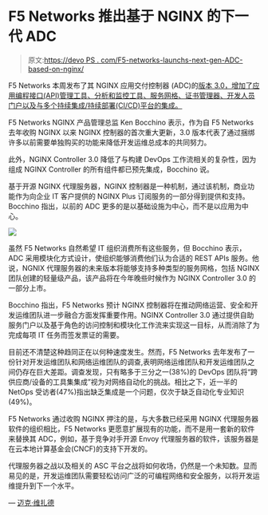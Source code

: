 # F5 Networks 推出基于 NGINX 的下一代 ADC

> 原文:[https://devo PS . com/F5-networks-launchs-next-gen-ADC-based-on-nginx/](https://devops.com/f5-networks-launches-next-gen-adc-based-on-nginx/)

F5 Networks 本周发布了其 NGINX 应用交付控制器 (ADC)的[版本 3.0，增加了应用编程接口(API)管理工具、分析和监控工具、服务网格、证书管理器、开发人员门户以及与多个持续集成/持续部署(CI/CD)平台的集成。](https://www.f5.com/company/news/press-releases/f5-s-next-generation-nginx-controller-accelerates-delivery-of-mo)

F5 Networks NGINX 产品管理总监 Ken Bocchino 表示，作为自 F5 Networks 去年收购 NGINX 以来 NGINX 控制器的首次重大更新，3.0 版本代表了通过捆绑许多以前需要单独购买的功能来降低开发运维总成本的共同努力。

此外，NGINX Controller 3.0 降低了与构建 DevOps 工作流相关的复杂性，因为组成 NGINX Controller 的所有组件都已预先集成，Bocchino 说。

基于开源 NGINX 代理服务器，NGINX 控制器是一种机制，通过该机制，商业功能作为向企业 IT 客户提供的 NGINX Plus 订阅服务的一部分得到提供和支持。Bocchino 指出，以前的 ADC 更多的是以基础设施为中心，而不是以应用为中心。

![](../Images/1544efefa7a8cf510e3ca8f806e78b08.png)

虽然 F5 Networks 自然希望 IT 组织消费所有这些服务，但 Bocchino 表示，ADC 采用模块化方式设计，使组织能够消费他们认为合适的 REST APIs 服务。他说，NGNIX 代理服务器的未来版本将能够支持多种类型的服务网格，包括 NGINX 团队创建的轻量级产品，该产品将在今年晚些时候作为 NGINX Controller 3.0 的一部分上市。

Bocchino 指出，F5 Networks 预计 NGINX 控制器将在推动网络运营、安全和开发运维团队进一步融合方面发挥重要作用。NGINX Controller 3.0 通过提供自助服务门户以及基于角色的访问控制和模块化工作流来实现这一目标，从而消除了为完成每项 IT 任务而签发票证的需要。

目前还不清楚这种趋同正在以何种速度发生。然而，F5 Networks 去年发布了一份针对开发运维团队和网络运维团队的调查,表明网络运维团队和开发运维团队之间仍存在巨大差距。调查发现，只有略多于三分之一(38%)的 DevOps 团队将“跨供应商/设备的工具集集成”视为对网络自动化的挑战。相比之下，近一半的 NetOps 受访者(47%)指出缺乏集成是一个问题，仅次于缺乏自动化专业知识(49%)。

F5 Networks 通过收购 NGINX 押注的是，与大多数已经采用 NGINX 代理服务器软件的组织相比，F5 Networks 更愿意扩展现有的功能，而不是用一套新的软件来替换其 ADC，例如，基于竞争对手开源 Envoy 代理服务器的软件，该服务器是在云本地计算基金会(CNCF)的支持下开发的。

代理服务器之战以及相关的 ASC 平台之战将如何收场，仍然是一个未知数。显而易见的是，开发运维团队需要轻松访问广泛的可编程网络和安全服务，以将开发运维提升到下一个水平。

— [迈克·维扎德](https://devops.com/author/mike-vizard/)